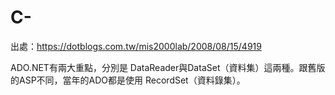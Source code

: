 # C-
出處：https://dotblogs.com.tw/mis2000lab/2008/08/15/4919

ADO.NET有兩大重點，分別是 DataReader與DataSet（資料集）這兩種。跟舊版的ASP不同，當年的ADO都是使用 RecordSet（資料錄集）。 
